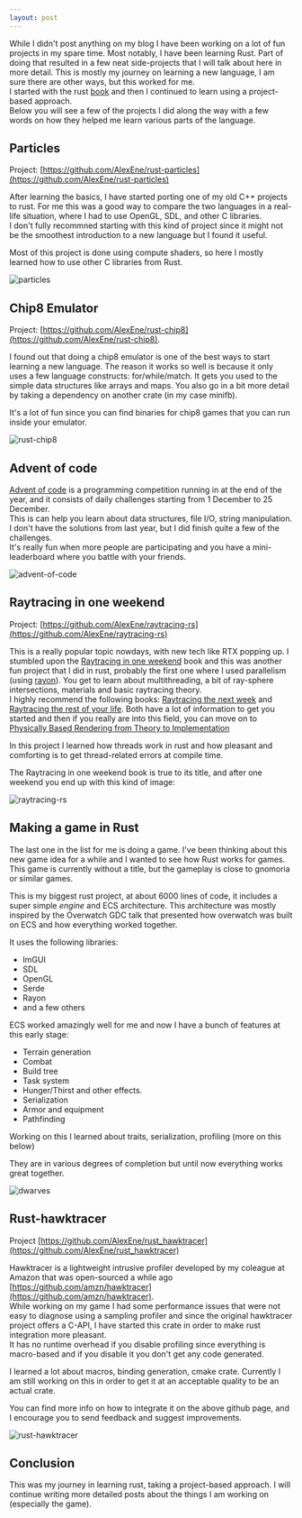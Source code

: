 ```yaml
---
layout: post
---
```


While I didn't post anything on my blog I have been working on a lot of fun projects in my spare time. Most notably, I have been learning Rust. Part of doing that resulted in a few neat side-projects that I will talk about here in more detail.
This is mostly my journey on learning a new language, I am sure there are other ways, but this worked for me.  
I started with the rust [book](https://doc.rust-lang.org/book/) and then I continued to learn using a project-based approach.  
Below you will see a few of the projects I did along the way with a few words on how they helped me learn various parts of the language.

## Particles

Project: [https://github.com/AlexEne/rust-particles](https://github.com/AlexEne/rust-particles)

After learning the basics, I have started porting one of my old C++ projects to rust. For me this was a good way to compare the two languages in a real-life situation, where I had to use OpenGL, SDL, and other C libraries.  
I don't fully recommned starting with this kind of project since it might not be the smoothest introduction to a new language but I found it useful.  

Most of this project is done using compute shaders, so here I mostly learned how to use other C libraries from Rust.

![particles](/images/particles.png)

## Chip8 Emulator

Project: [https://github.com/AlexEne/rust-chip8](https://github.com/AlexEne/rust-chip8).  

I found out that doing a chip8 emulator is one of the best ways to start learning a new language. 
The reason it works so well is because it only uses a few language constructs: for/while/match. It gets you used to the simple data structures like arrays and maps. You also go in a bit more detail by taking a dependency on another crate (in my case minifb).

It's a lot of fun since you can find binaries for chip8 games that you can run inside your emulator.

![rust-chip8](/images/rust-chip8.png)

## Advent of code

[Advent of code](https://adventofcode.com/) is a programming competition running in at the end of the year, and it consists of daily challenges starting from 1 December to 25 December.  
This is can help you learn about data structures, file I/O, string manipulation.
I don't have the solutions from last year, but I did finish quite a few of the challenges.  
It's really fun when more people are participating and you have a mini-leaderboard where you battle with your friends.

![advent-of-code](/images/advent-of-code.png)


## Raytracing in one weekend

Project: [https://github.com/AlexEne/raytracing-rs](https://github.com/AlexEne/raytracing-rs)

This is a really popular topic nowdays, with new tech like RTX popping up. I stumbled upon the [Raytracing in one weekend](https://www.amazon.co.uk/gp/product/B01B5AODD8) book and this was another fun project that I did in rust, probably the first one where I used parallelism (using [rayon](https://github.com/rayon-rs/rayon)).
You get to learn about multithreading, a bit of ray-sphere intersections, materials and basic raytracing theory.  
I highly recommend the following books: [Raytracing the next week](https://www.amazon.co.uk/Ray-Tracing-Next-Week-Minibooks-ebook/dp/B01CO7PQ8C/) and [Raytracing the rest of your life](https://www.amazon.co.uk/gp/product/B01DN58P8C/).
Both have a lot of information to get you started and then if you really are into this field, you can move on to [Physically Based Rendering from Theory to Implementation](https://www.amazon.co.uk/Physically-Based-Rendering-Theory-Implementation/dp/0123750792)

In this project I learned how threads work in rust and how pleasant and comforting is to get thread-related errors at compile time.

The Raytracing in one weekend book is true to its title, and after one weekend you end up with this kind of image:

![raytracing-rs](/images/raytracing-rs.png)


## Making a game in Rust

The last one in the list for me is doing a game. I've been thinking about this new game idea for a while and I wanted to see how Rust works for games.
This game is currently without a title, but the gameplay is close to gnomoria or similar games.

This is my biggest rust project, at about 6000 lines of code, it includes a super simple _engine_ and ECS architecture. This architecture was mostly inspired by the Overwatch GDC talk that presented how overwatch was built on ECS and how everything worked together.

It uses the following libraries:
- ImGUI
- SDL
- OpenGL
- Serde
- Rayon
- and a few others

ECS worked amazingly well for me and now I have a bunch of features at this early stage:
- Terrain generation
- Combat
- Build tree
- Task system
- Hunger/Thirst and other effects.
- Serialization
- Armor and equipment
- Pathfinding

Working on this I learned about traits, serialization, profiling (more on this below)

They are in various degrees of completion but until now everything works great together.

![dwarves](/images/dwarves_with_helmets_eating_baguettes.gif)

## Rust-hawktracer

Project [https://github.com/AlexEne/rust_hawktracer](https://github.com/AlexEne/rust_hawktracer)

Hawktracer is a lightweight intrusive profiler developed by my coleague at Amazon that was open-sourced a while ago [https://github.com/amzn/hawktracer](https://github.com/amzn/hawktracer).  
While working on my game I had some performance issues that were not easy to diagnose using a sampling profiler and since the original hawktracer project offers a C-API, I have started this crate in order to make rust integration more pleasant.  
It has no runtime overhead if you disable profiling since everything is macro-based and if you disable it you don't get any code generated.  

I learned a lot about macros, binding generation, cmake crate. Currently I am still working on this in order to get it at an acceptable quality to be an actual crate. 

You can find more info on how to integrate it on the above github page, and I encourage you to send feedback and suggest improvements.

![rust-hawktracer](/images/rust-hawktracer.png)

## Conclusion

This was my journey in learning rust, taking a project-based approach.
I will continue writing more detailed posts about the things I am working on (especially the game).
